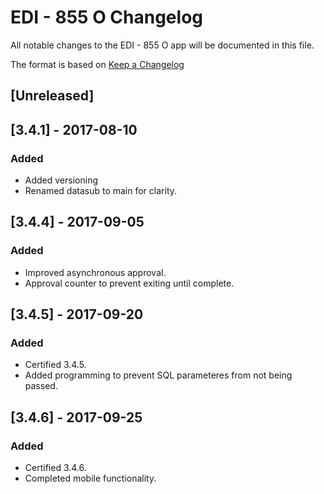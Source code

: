 # EDI - 855 O Changelog
All notable changes to the EDI - 855 O app will be documented in this file.

The format is based on [Keep a Changelog](http://keepachangelog.com/en/1.0.0/)

## [Unreleased]

## [3.4.1] - 2017-08-10
### Added
- Added versioning
- Renamed datasub to main for clarity.

## [3.4.4] - 2017-09-05
### Added
- Improved asynchronous approval.
- Approval counter to prevent exiting until complete.

## [3.4.5] - 2017-09-20
### Added
- Certified 3.4.5.
- Added programming to prevent SQL parameteres from not being passed.

## [3.4.6] - 2017-09-25
### Added
- Certified 3.4.6.
- Completed mobile functionality.